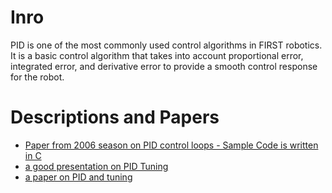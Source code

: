 # Inro #
PID is one of the most commonly used control algorithms in FIRST robotics. It is a basic control algorithm that takes into account proportional error, integrated error, and derivative error to provide a smooth control response for the robot.

# Descriptions and Papers #
  * [Paper from 2006 season on PID control loops - Sample Code is written in C](http://team358.org/files/programming/PIDControlTheory_rev3.pdf)
  * [a good presentation on PID Tuning](http://saba.kntu.ac.ir/eecd/pcl/download/PIDtutorial.pdf)
  * [a paper on PID and tuning](http://lorien.ncl.ac.uk/ming/pid/PID.pdf)